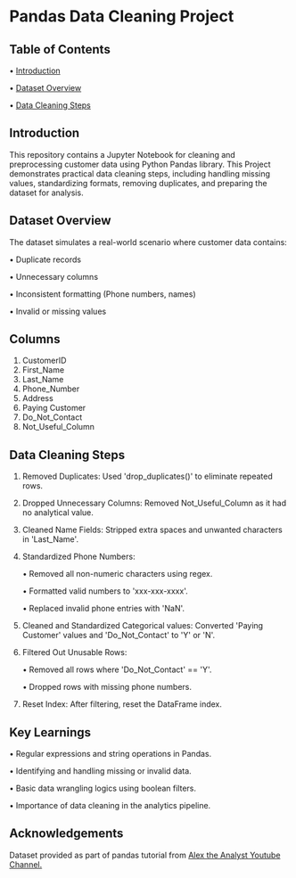 # Pandas Data Cleaning Project
## Table of Contents

• [Introduction](https://github.com/KeerthiReddyBojja/Pandas-Data-Cleaning-Project?tab=readme-ov-file#introduction)

• [Dataset Overview](https://github.com/KeerthiReddyBojja/Pandas-Data-Cleaning-Project?tab=readme-ov-file#dataset-overview)

• [Data Cleaning Steps](https://github.com/KeerthiReddyBojja/Pandas-Data-Cleaning-Project?tab=readme-ov-file#data-cleaning-steps)

## Introduction
This repository contains a Jupyter Notebook for cleaning and preprocessing customer data using Python Pandas library. This Project demonstrates practical data cleaning steps, including handling missing values, standardizing formats, removing duplicates, and preparing the dataset for analysis. 

## Dataset Overview
The dataset simulates a real-world scenario where customer data contains:

• Duplicate records

• Unnecessary columns

• Inconsistent formatting (Phone numbers, names) 

• Invalid or missing values

## Columns
1. CustomerID
2. First_Name
3. Last_Name
4. Phone_Number
5. Address
6. Paying Customer
7. Do_Not_Contact
8. Not_Useful_Column

## Data Cleaning Steps
1. Removed Duplicates: Used 'drop_duplicates()' to eliminate repeated rows.
2. Dropped Unnecessary Columns: Removed Not_Useful_Column as it had no analytical value.
3. Cleaned Name Fields: Stripped extra spaces and unwanted characters in 'Last_Name'.
4. Standardized Phone Numbers:
   
   • Removed all non-numeric characters using regex.
   
   • Formatted valid numbers to 'xxx-xxx-xxxx'.
   
   • Replaced invalid phone entries with 'NaN'.
6. Cleaned and Standardized Categorical values: Converted 'Paying Customer' values and 'Do_Not_Contact' to 'Y' or 'N'.
7. Filtered Out Unusable Rows:
   
   • Removed all rows where 'Do_Not_Contact' == 'Y'.
   
   • Dropped rows with missing phone numbers.
   
9. Reset Index: After filtering, reset the DataFrame index.

## Key Learnings

• Regular expressions and string operations in Pandas.

• Identifying and handling missing or invalid data.

• Basic data wrangling logics using boolean filters.

• Importance of data cleaning in the analytics pipeline. 

## Acknowledgements
Dataset provided as part of pandas tutorial from [Alex the Analyst Youtube Channel.](https://www.youtube.com/watch?v=bDhvCp3_lYw)
